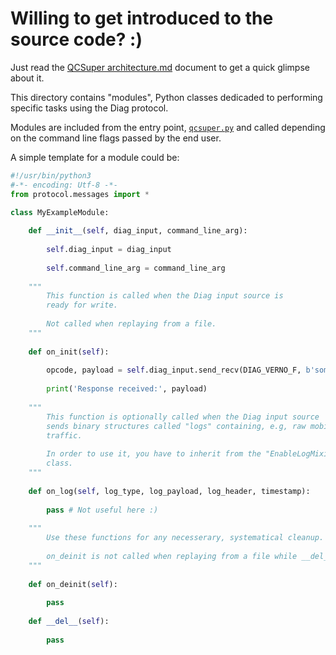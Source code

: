 # Willing to get introduced to the source code? :)

Just read the [QCSuper architecture.md](../docs/QCSuper%20architecture.md) document to get a quick glimpse about it.

This directory contains "modules", Python classes dedicaded to performing specific tasks using the Diag protocol.

Modules are included from the entry point, [`qcsuper.py`](../qcsuper.py) and called depending on the command line flags passed by the end user.

A simple template for a module could be:

```python
#!/usr/bin/python3
#-*- encoding: Utf-8 -*-
from protocol.messages import *

class MyExampleModule:
    
    def __init__(self, diag_input, command_line_arg):
        
        self.diag_input = diag_input
        
        self.command_line_arg = command_line_arg
    
    """
        This function is called when the Diag input source is
        ready for write.
        
        Not called when replaying from a file.
    """
    
    def on_init(self):
    
        opcode, payload = self.diag_input.send_recv(DIAG_VERNO_F, b'some raw payload')
        
        print('Response received:', payload)
    
    """
        This function is optionally called when the Diag input source
        sends binary structures called "logs" containing, e.g, raw mobile
        traffic.
        
        In order to use it, you have to inherit from the "EnableLogMixin"
        class.
    """
    
    def on_log(self, log_type, log_payload, log_header, timestamp):
    
        pass # Not useful here :)
    
    """
        Use these functions for any necesserary, systematical cleanup.
        
        on_deinit is not called when replaying from a file while __del__ is.
    """
    
    def on_deinit(self):
    
        pass
    
    def __del__(self):
    
        pass
```
